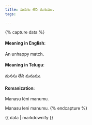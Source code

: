 ```yaml
---
title: మనసు లేని మనుము.
tags:

---
```


{% capture data %}
#### Meaning in English:
An unhappy match.

#### Meaning in Telugu:
మనసు లేని మనుము.

#### Romanization:
Manasu lēni manumu.

Manasu leni manumu.
{% endcapture %}

{{ data | markdownify }}

